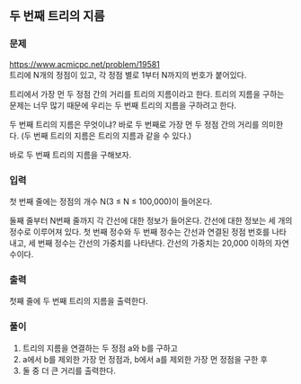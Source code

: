 ## 두 번째 트리의 지름

### 문제
https://www.acmicpc.net/problem/19581  
트리에 N개의 정점이 있고, 각 정점 별로 1부터 N까지의 번호가 붙어있다.

트리에서 가장 먼 두 정점 간의 거리를 트리의 지름이라고 한다. 트리의 지름을 구하는 문제는 너무 많기 때문에 우리는 두 번째 트리의 지름을 구하려고 한다.

두 번째 트리의 지름은 무엇이냐? 바로 두 번째로 가장 먼 두 정점 간의 거리를 의미한다. (두 번째 트리의 지름은 트리의 지름과 같을 수 있다.)

바로 두 번째 트리의 지름을 구해보자.

### 입력
첫 번째 줄에는 정점의 개수 N(3 ≤ N ≤ 100,000)이 들어온다.

둘째 줄부터 N번째 줄까지 각 간선에 대한 정보가 들어온다. 간선에 대한 정보는 세 개의 정수로 이루어져 있다. 첫 번째 정수와 두 번째 정수는 간선과 연결된 정점 번호를 나타내고, 세 번째 정수는 간선의 가중치를 나타낸다. 간선의 가중치는 20,000 이하의 자연수이다.

### 출력
첫째 줄에 두 번째 트리의 지름을 출력한다.

### 풀이
1. 트리의 지름을 연결하는 두 정점 a와 b를 구하고
2. a에서 b를 제외한 가장 먼 정점과, b에서 a를 제외한 가장 먼 정점을 구한 후
3. 둘 중 더 큰 거리를 출력한다.
